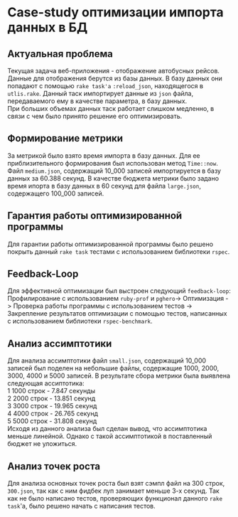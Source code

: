 # Case-study оптимизации импорта данных в БД

## Актуальная проблема
Текущая задача веб-приложения - отображение автобусных рейсов. Данные для отображения берутся из
базы данных. В базу данных они попадают с помощью `rake task'a` `:reload_json`, находящегося в
`utlis.rake`. Данный таск импортирует данные из `json` файла, передаваемого ему в качестве 
параметра, в базу данных.  
При больших объемах данных таск работает слишком медленно, в связи с чем было принято решение его
оптимизировать.

## Формирование метрики
За метрикой было взято время импорта в базу данных. Для ее приблизительного формирования был 
использован метод `Time::now`. Файл `medium.json`, содержащий 10_000 записей импортируется в базу
данных за 60.388 секунд. В качестве бюджета метрики было задано время ипорта в базу данных в 60
секунд для файла `large.json`, содержащего 100_000 записей.

## Гарантия работы оптимизированной программы
Для гарантии работы оптимизированной программы было решено покрыть данный `rake task` тестами с
использованием библиотеки `rspec`.

## Feedback-Loop
Для эффективной оптимизации был выстроен следующий `feedback-loop`: Профилирование с использованием
`ruby-prof` и `pghero`-> Оптимизация -> Проверка работы программы с использованием тестов -> 
Закрепление результатов оптимизации с помощью тестов, написанных с использованием библиотеки 
`rspec-benchmark`.

## Анализ ассимптотики
Для анализа ассимптотики файл `small.json`, содержащий 10_000 записей был поделен на небольшие
файлы, содержащие 1000, 2000, 3000, 4000 и 5000 записей. В результате сбора метрики была выявлена 
следующая ассиптотика:  
1 1000 строк - 7.847 секунды  
2 2000 строк - 13.851 секунд  
3 3000 строк - 19.965 секунд  
4 4000 строк - 26.765 секунд  
5 5000 строк - 31.808 секунд  
Исходя из данного анализа был сделан вывод, что ассимптотика меньше линейной. Однако с такой 
ассимптотикой в поставленный бюджет не уложиться.

## Анализ точек роста
Для анализа основных точек роста был взят сэмпл файл на 300 строк, `300.json`, так как с ним фидбек 
луп занимает меньше 3-х секунд. Так как не было написано тестов, проверяющих функционал данного 
`rake task`'a, было решено начать с написания тестов.